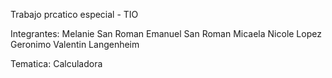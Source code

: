 Trabajo prcatico especial - TIO

Integrantes:
    Melanie San Roman
    Emanuel San Roman
    Micaela Nicole Lopez
    Geronimo Valentin Langenheim

Tematica:
    Calculadora 
